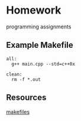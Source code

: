 Homework
========

programming assignments

## Example Makefile

```
all:
  g++ main.cpp --std=c++0x

clean:
  rm -f *.out

```

## Resources
[makefiles](http://mrbook.org/tutorials/make/)
